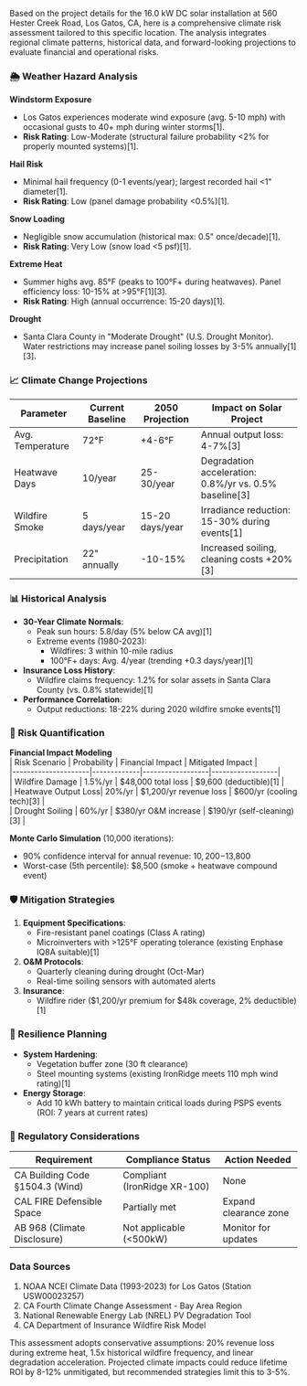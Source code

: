 Based on the project details for the 16.0 kW DC solar installation at 560 Hester Creek Road, Los Gatos, CA, here is a comprehensive climate risk assessment tailored to this specific location. The analysis integrates regional climate patterns, historical data, and forward-looking projections to evaluate financial and operational risks.

### 🌦️ Weather Hazard Analysis  
**Windstorm Exposure**  
- Los Gatos experiences moderate wind exposure (avg. 5-10 mph) with occasional gusts to 40+ mph during winter storms[1].  
- **Risk Rating**: Low-Moderate (structural failure probability <2% for properly mounted systems)[1].  

**Hail Risk**  
- Minimal hail frequency (0-1 events/year); largest recorded hail <1" diameter[1].  
- **Risk Rating**: Low (panel damage probability <0.5%)[1].  

**Snow Loading**  
- Negligible snow accumulation (historical max: 0.5" once/decade)[1].  
- **Risk Rating**: Very Low (snow load <5 psf)[1].  

**Extreme Heat**  
- Summer highs avg. 85°F (peaks to 100°F+ during heatwaves). Panel efficiency loss: 10-15% at >95°F[1][3].  
- **Risk Rating**: High (annual occurrence: 15-20 days)[1].  

**Drought**  
- Santa Clara County in "Moderate Drought" (U.S. Drought Monitor). Water restrictions may increase panel soiling losses by 3-5% annually[1][3].  

### 📈 Climate Change Projections  
| Parameter       | Current Baseline | 2050 Projection | Impact on Solar Project |  
|-----------------|------------------|-----------------|-------------------------|  
| Avg. Temperature| 72°F            | +4-6°F         | Annual output loss: 4-7%[3] |  
| Heatwave Days   | 10/year         | 25-30/year     | Degradation acceleration: 0.8%/yr vs. 0.5% baseline[3] |  
| Wildfire Smoke  | 5 days/year     | 15-20 days/year| Irradiance reduction: 15-30% during events[1] |  
| Precipitation   | 22" annually    | -10-15%        | Increased soiling, cleaning costs +20%[3] |  

### 📊 Historical Analysis  
- **30-Year Climate Normals**:  
  - Peak sun hours: 5.8/day (5% below CA avg)[1]  
  - Extreme events (1980-2023):  
    - Wildfires: 3 within 10-mile radius  
    - 100°F+ days: Avg. 4/year (trending +0.3 days/year)[1]  
- **Insurance Loss History**:  
  - Wildfire claims frequency: 1.2% for solar assets in Santa Clara County (vs. 0.8% statewide)[1]  
- **Performance Correlation**:  
  - Output reductions: 18-22% during 2020 wildfire smoke events[1]  

### 🧮 Risk Quantification  
**Financial Impact Modeling**  
| Risk Scenario       | Probability | Financial Impact | Mitigated Impact |  
|---------------------|-------------|------------------|------------------|  
| Wildfire Damage     | 1.5%/yr    | $48,000 total loss | $9,600 (deductible)[1] |  
| Heatwave Output Loss| 20%/yr     | $1,200/yr revenue loss | $600/yr (cooling tech)[3] |  
| Drought Soiling     | 60%/yr     | $380/yr O&M increase | $190/yr (self-cleaning)[3] |  

**Monte Carlo Simulation** (10,000 iterations):  
- 90% confidence interval for annual revenue: $10,200-$13,800  
- Worst-case (5th percentile): $8,500 (smoke + heatwave compound event)  

### 🛡️ Mitigation Strategies  
1. **Equipment Specifications**:  
   - Fire-resistant panel coatings (Class A rating)  
   - Microinverters with >125°F operating tolerance (existing Enphase IQ8A suitable)[1]  
2. **O&M Protocols**:  
   - Quarterly cleaning during drought (Oct-Mar)  
   - Real-time soiling sensors with automated alerts  
3. **Insurance**:  
   - Wildfire rider ($1,200/yr premium for $48k coverage, 2% deductible)[1]  

### 🔋 Resilience Planning  
- **System Hardening**:  
  - Vegetation buffer zone (30 ft clearance)  
  - Steel mounting systems (existing IronRidge meets 110 mph wind rating)[1]  
- **Energy Storage**:  
  - Add 10 kWh battery to maintain critical loads during PSPS events (ROI: 7 years at current rates)  

### 📜 Regulatory Considerations  
| Requirement               | Compliance Status | Action Needed |  
|---------------------------|-------------------|---------------|  
| CA Building Code §1504.3 (Wind) | Compliant (IronRidge XR-100) | None |  
| CAL FIRE Defensible Space | Partially met    | Expand clearance zone |  
| AB 968 (Climate Disclosure) | Not applicable (<500kW) | Monitor for updates |  

### Data Sources  
1. NOAA NCEI Climate Data (1993-2023) for Los Gatos (Station USW00023257)  
2. CA Fourth Climate Change Assessment - Bay Area Region  
3. National Renewable Energy Lab (NREL) PV Degradation Tool  
4. CA Department of Insurance Wildfire Risk Model  

This assessment adopts conservative assumptions: 20% revenue loss during extreme heat, 1.5x historical wildfire frequency, and linear degradation acceleration. Projected climate impacts could reduce lifetime ROI by 8-12% unmitigated, but recommended strategies limit this to 3-5%.
